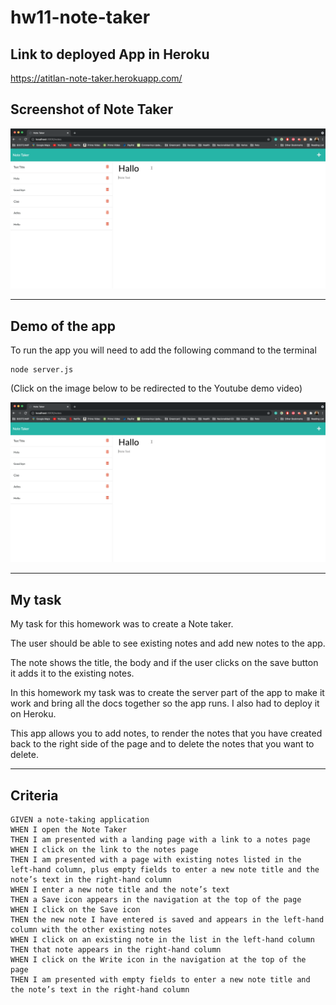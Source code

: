 # hw11-note-taker

## Link to deployed App in Heroku

https://atitlan-note-taker.herokuapp.com/

## Screenshot of Note Taker

![Note Taker](./screenshot/demo-screenshot.jpg)

---
## Demo of the app

To run the app you will need to add the following command to the terminal

```
node server.js
```
(Click on the image below to be redirected to the Youtube demo video)

[![Note taker](./screenshot/demo-screenshot.jpg)](https://youtu.be/zEp5UcgbMlo)

---
## My task

My task for this homework was to create a Note taker. 

The user should be able to see existing notes and add new notes to the app. 

The note shows the title, the body and if the user clicks on the save button it adds it to the existing notes. 

In this homework my task was to create the server part of the app to make it work and bring all the docs together so the app runs. I also had to deploy it on Heroku.

This app allows you to add notes, to render the notes that you have created back to the right side of the page and to delete the notes that you want to delete.

---
## Criteria

```
GIVEN a note-taking application
WHEN I open the Note Taker
THEN I am presented with a landing page with a link to a notes page
WHEN I click on the link to the notes page
THEN I am presented with a page with existing notes listed in the left-hand column, plus empty fields to enter a new note title and the note’s text in the right-hand column
WHEN I enter a new note title and the note’s text
THEN a Save icon appears in the navigation at the top of the page
WHEN I click on the Save icon
THEN the new note I have entered is saved and appears in the left-hand column with the other existing notes
WHEN I click on an existing note in the list in the left-hand column
THEN that note appears in the right-hand column
WHEN I click on the Write icon in the navigation at the top of the page
THEN I am presented with empty fields to enter a new note title and the note’s text in the right-hand column
```
